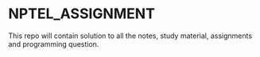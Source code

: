 # NPTEL_ASSIGNMENT
This repo will contain solution to all the notes, study material, assignments and programming question.
